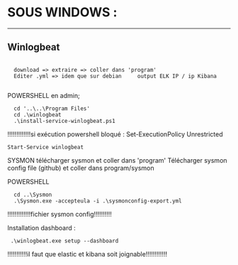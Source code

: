 # SOUS WINDOWS :
____________________________________________________________________________________

## Winlogbeat
```

  download => extraire => coller dans 'program' 
  Editer .yml => idem que sur debian     output ELK IP / ip Kibana
  
  ```
  
POWERSHELL en admin;
```
  cd '..\..\Program Files'
  cd .\winlogbeat
  .\install-service-winlogbeat.ps1
  ```
  
  !!!!!!!!!!!!!si exécution powershell bloqué :  Set-ExecutionPolicy Unrestricted
  ```
  Start-Service winlogbeat
  ```
 SYSMON
  télécharger sysmon et coller dans 'program'
  Télécharger sysmon config file (github) et coller dans program/sysmon
  
POWERSHELL
```
  cd ..\Sysmon
  .\Sysmon.exe -accepteula -i .\sysmonconfig-export.yml   
 ``` 
  !!!!!!!!!!!!!fichier sysmon config!!!!!!!!!!
  
 Installation dashboard :
 ```
  .\winlogbeat.exe setup --dashboard
```  
  !!!!!!!!!!!il faut que elastic et kibana soit joignable!!!!!!!!!!!!
  
